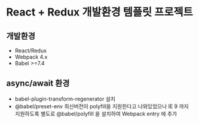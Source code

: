 # React + Redux 개발환경 템플릿 프로젝트

## 개발환경
- React/Redux
- Webpack 4.x
- Babel >=7.4

## async/await 환경
- babel-plugin-transform-regenerator 설치
- @babel/preset-env 최신버전이 polyfill을 지원한다고 나와있었으나 
  IE 9 까지 지원하도록 별도로 @babel/polyfill 을 설치하여 Webpack entry 에 추가
  